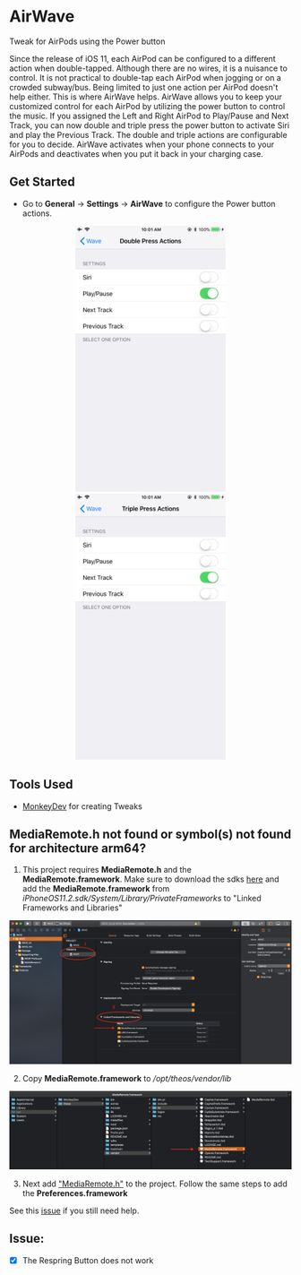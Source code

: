 # AirWave
Tweak for AirPods using the Power button 

Since the release of iOS 11,  each AirPod can be configured to a different action when double-tapped. Although there are no wires,  it is a nuisance to control. It is not practical to double-tap each AirPod when jogging or on a crowded subway/bus. Being limited to just one action per AirPod doesn't help either. This is where AirWave helps. AirWave allows you to keep your customized control for each AirPod by utilizing the power button to control the music. If you assigned the Left and Right AirPod to Play/Pause and Next Track, you can now double and triple press the power button to activate Siri and play the Previous Track. The double and triple actions are configurable for you to decide. AirWave activates when your phone connects to your AirPods and deactivates when you put it back in your charging case.  


## Get Started
- Go to **General** -> **Settings** -> **AirWave** to configure the Power button actions.
<p align="center">
 <img src = "/Assets/Demo1.PNG" height = "475"> 
 <img src = "/Assets/Demo2.PNG" height = "475">
</p>




## Tools Used
- [MonkeyDev](https://github.com/AloneMonkey/MonkeyDev) for creating Tweaks 

## MediaRemote.h not found or symbol(s) not found for architecture arm64?
1. This project requires **MediaRemote.h** and the **MediaRemote.framework**. Make sure to download the sdks [here](https://github.com/theos/sdks) and add the **MediaRemote.framework** from *iPhoneOS11.2.sdk/System/Library/PrivateFrameworks* to "Linked Frameworks and Libraries"

<p align="ceneter">
 <img src = "/Assets/Help.png">
</p>

2. Copy **MediaRemote.framework** to */opt/theos/vendor/lib*

<p align="center">
 <img src = "/Assets/Help2.png">
</p>

3. Next add ["MediaRemote.h"](https://github.com/theos/headers/blob/master/MediaRemote/MediaRemote.h) to the project. Follow the same steps to add the **Preferences.framework**


See this [issue](https://github.com/AloneMonkey/MonkeyDev/issues/64) if you still need help.



## Issue:
- [x] The Respring Button does not work



